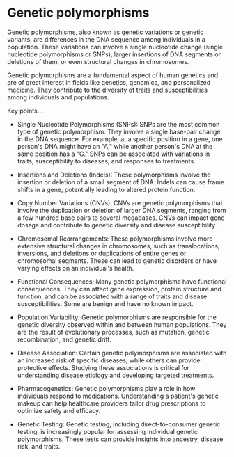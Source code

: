 # Genetic polymorphisms

Genetic polymorphisms, also known as genetic variations or genetic variants, are differences in the DNA sequence among individuals in a population. These variations can involve a single nucleotide change (single nucleotide polymorphisms or SNPs), larger insertions of DNA segments or deletions of them, or even structural changes in chromosomes.

Genetic polymorphisms are a fundamental aspect of human genetics and are of great interest in fields like genetics, genomics, and personalized medicine. They contribute to the diversity of traits and susceptibilities among individuals and populations.

Key points…

* Single Nucleotide Polymorphisms (SNPs): SNPs are the most common type of genetic polymorphism. They involve a single base-pair change in the DNA sequence. For example, at a specific position in a gene, one person's DNA might have an "A," while another person's DNA at the same position has a "G." SNPs can be associated with variations in traits, susceptibility to diseases, and responses to treatments.

* Insertions and Deletions (Indels): These polymorphisms involve the insertion or deletion of a small segment of DNA. Indels can cause frame shifts in a gene, potentially leading to altered protein function.

* Copy Number Variations (CNVs): CNVs are genetic polymorphisms that involve the duplication or deletion of larger DNA segments, ranging from a few hundred base pairs to several megabases. CNVs can impact gene dosage and contribute to genetic diversity and disease susceptibility.

* Chromosomal Rearrangements: These polymorphisms involve more extensive structural changes in chromosomes, such as translocations, inversions, and deletions or duplications of entire genes or chromosomal segments. These can lead to genetic disorders or have varying effects on an individual's health.

* Functional Consequences: Many genetic polymorphisms have functional consequences. They can affect gene expression, protein structure and function, and can be associated with a range of traits and disease susceptibilities. Some are benign and have no known impact.

* Population Variability: Genetic polymorphisms are responsible for the genetic diversity observed within and between human populations. They are the result of evolutionary processes, such as mutation, genetic recombination, and genetic drift.

* Disease Association: Certain genetic polymorphisms are associated with an increased risk of specific diseases, while others can provide protective effects. Studying these associations is critical for understanding disease etiology and developing targeted treatments.

* Pharmacogenetics: Genetic polymorphisms play a role in how individuals respond to medications. Understanding a patient's genetic makeup can help healthcare providers tailor drug prescriptions to optimize safety and efficacy.

* Genetic Testing: Genetic testing, including direct-to-consumer genetic testing, is increasingly popular for assessing individual genetic polymorphisms. These tests can provide insights into ancestry, disease risk, and traits.

